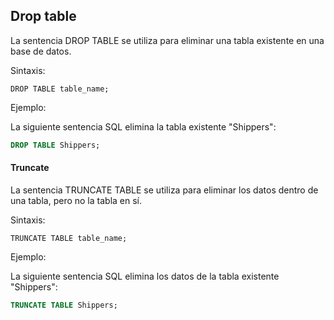 ## Drop table

La sentencia DROP TABLE se utiliza para eliminar una tabla existente en una base de datos.

Sintaxis:

```ssh
DROP TABLE table_name;
```

Ejemplo:

La siguiente sentencia SQL elimina la tabla existente "Shippers":

```sql
DROP TABLE Shippers;
```

#### Truncate

La sentencia TRUNCATE TABLE se utiliza para eliminar los datos dentro de una tabla, pero no la tabla en sí.

Sintaxis:

```ssh
TRUNCATE TABLE table_name;
```

Ejemplo:

La siguiente sentencia SQL elimina los datos de la tabla existente "Shippers":

```sql
TRUNCATE TABLE Shippers;
```
